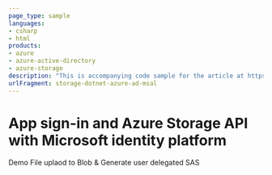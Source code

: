 ```yaml
---
page_type: sample
languages:
- csharp
- html
products:
- azure
- azure-active-directory
- azure-storage
description: "This is accompanying code sample for the article at https://docs.microsoft.com/azure/storage/common/storage-auth-aad-app."
urlFragment: storage-dotnet-azure-ad-msal
---
```


# App sign-in and Azure Storage API with Microsoft identity platform

Demo File uplaod to Blob & Generate user delegated SAS

